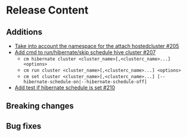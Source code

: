 [comment]: # ( Copyright Contributors to the Open Cluster Management project )
# Release Content
## Additions

- [Take into account the namespace for the attach hostedcluster #205](https://github.com/stolostron/cm-cli/issues/205)
- [Add cmd to run/hibernate/skip schedule hive cluster #207](https://github.com/stolostron/cm-cli/issues/207)
    - `cm hibernate cluster <cluster_name>[,<clusterc_name>...] <options>`
    - `cm run cluster <cluster_name>[,<clusterc_name>...] <options>`
    - `cm set cluster <cluster_name>[,<clusterc_name>...] [--hibernate-schedule-on|--hibernate-schedule-off]`
- [Add test if hibernate schedule is set #210](https://github.com/stolostron/cm-cli/issues/210)

## Breaking changes

## Bug fixes

